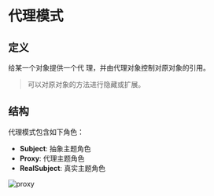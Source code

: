 # 代理模式

## 定义

给某一个对象提供一个代 理，并由代理对象控制对原对象的引用。

> 可以对原对象的方法进行隐藏或扩展。

## 结构

代理模式包含如下角色：

* **Subject**: 抽象主题角色
* **Proxy**: 代理主题角色
* **RealSubject**: 真实主题角色

![proxy](https://i.imgur.com/laKbarN.png)